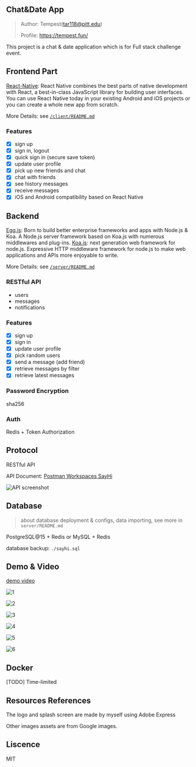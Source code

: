 ## Chat&Date App
> Author: Tempest(tar118@pitt.edu)
> 
> Profile: https://tempest.fun/

This project is a chat & date application which is for Full stack challenge event.

## Frontend Part

[React-Native](https://reactnative.dev/): React Native combines the best parts of native development with React, a best-in-class JavaScript library for building user interfaces. You can use React Native today in your existing Android and iOS projects or you can create a whole new app from scratch.

More Details: see [`/client/README.md`](./client/README.md)

### Features
- [x] sign up
- [x] sign in, logout
- [x] quick sign in (secure save token)
- [x] update user profile
- [x] pick up new friends and chat
- [x] chat with friends
- [x] see history messages
- [x] receive messages
- [x] iOS and Android compatibility based on React Native

## Backend

[Egg.js](https://www.eggjs.org/): Born to build better enterprise frameworks and apps with Node.js & Koa. A Node.js server framework based on Koa.js with numerous middlewares and plug-ins.
[Koa.js](https://koajs.com/): next generation web framework for node.js. Expressive HTTP middleware framework for node.js to make web applications and APIs more enjoyable to write.

More Details: see [`/server/README.md`](/server/README.md)

### RESTful API

- users
- messages
- notifications

### Features
- [x] sign up
- [x] sign in
- [x] update user profile
- [x] pick random users
- [x] send a message (add friend)
- [x] retrieve messages by filter
- [x] retrieve latest messages

### Password Encryption

sha256

### Auth

Redis + Token Authorization

## Protocol

RESTful API

API Document: [Postman Workspaces SayHi](https://documenter.getpostman.com/view/4832479/2s847BUwDA)

![API screenshot](./demo/APIs.png)

## Database
> about database deployment & configs, data importing, see more in `server/README.md`

PostgreSQL@15 + Redis  or  MySQL + Redis

database backup: `./sayhi.sql`

## Demo & Video

[demo video](https://drive.google.com/file/d/123rTRYMT-S0hh21lwz1qm9jj594Q_qwD/view?usp=sharing)

![1](./demo/1.png)

![2](./demo/2.png)

![3](./demo/3.png)

![4](./demo/4.png)

![5](./demo/5.png)

![6](./demo/6.png)

## Docker
[TODO]
Time-limited

## Resources References

The logo and splash screen are made by myself using Adobe Express

Other images assets are from Google images.

## Liscence
MIT




